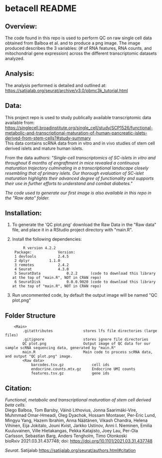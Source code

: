 # betacell README


## Overview: 

The code found in this repo is used to perform QC on raw single cell data obtained from Balboa et al. and to produce a png image.
The image produced describes the 3 variables: (# of RNA features, RNA counts, and mitochondrial gene expression) across the different transcriptomic datasets analyzed.

## Analysis:

The analysis performed is detailed and outlined at: <https://satijalab.org/seurat/archive/v3.0/pbmc3k_tutorial.html>

## Data:

This project repo is used to study publically available transcriptomic data available from:
<https://singlecell.broadinstitute.org/single_cell/study/SCP1526/functional-metabolic-and-transcriptional-maturation-of-human-pancreatic-islets-derived-from-stem-cells?#study-summary>  
This data contains scRNA data from in vitro and in vivo studies of stem cell derived islets and mature human islets.

From the data authors: *"Single-cell transcriptomics of SC-islets in vitro and throughout 6 months of engraftment in mice revealed a continuous maturation trajectory culminating in a transcriptional landscape closely resembling that of primary islets. Our thorough evaluation of SC-islet maturation highlights their advanced degree of functionality and supports their use in further efforts to understand and combat diabetes."*

*The code used to generate our first image is also available in this repo in the "Raw data" folder.*

## Installation:

1) To generate the 'QC plot.png' download the Raw Data in the "Raw data" file, and place it in a RStudio project directory with "main.R".
2) Install the following dependencies:

			R version 4.2.2
		Package:			Version:
		1 devtools			2.4.5
		2 dplyr			1.1.0
		3 remotes			2.4.2
		4 Seurat			4.3.0
		5 SeuratData			0.2.2	   (code to download this library at the top of "main.R", NOT in CRAN repo)
		6 SeuratDisk			0.0.0.9020 (code to download this library at the top of "main.R", NOT in CRAN repo)

3) Run uncommented code, by default the output image will be named "QC plot.png"

## Folder Structure

		<Main>
			.gitattributes				stores lfs file directories (large files)
			.gitignore					stores ignore file directories
			QC plot.png					Output image of QC data for our sample scRNA sequencing data, generated by "main.R"
			main.R 						Main code to process scRNA data, and output "QC plot.png" image.
			<Raw data>
				barcodes.tsv.gz				cell ids
				endocrine.counts.mtx.gz		Endocrine UMI counts
				features.tsv.gz				gene ids

## Citation:

*Functional, metabolic and transcriptional maturation of stem cell derived beta cells.*  
Diego Balboa, Tom Barsby, Väinö Lithovius, Jonna Saarimäki-Vire, Muhmmad Omar-Hmeadi,
Oleg Dyachok, Hossam Montaser, Per-Eric Lund, Mingyu Yang, Hazem Ibrahim, Anna Näätänen,
Vikash Chandra, Helena Vihinen, Eija Jokitalo, Jouni Kvist, Jarkko Ustinov, Anni I. Nieminen,
Emilia Kuuluvainen, Ville Hietakangas, Pekka Katajisto, Joey Lau, Per-Ola Carlsson, Sebastian Barg,
Anders Tengholm, Timo Otonkoski  
bioRxiv 2021.03.31.437748; doi: https://doi.org/10.1101/2021.03.31.437748

*Seurat*. Satijalab https://satijalab.org/seurat/authors.html#citation